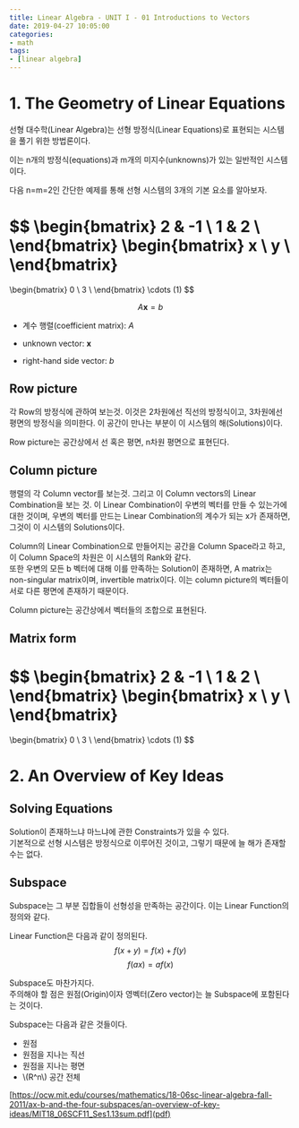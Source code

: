 ```yaml
---
title: Linear Algebra - UNIT I - 01 Introductions to Vectors
date: 2019-04-27 10:05:00
categories:
- math
tags:
- [linear algebra]
---
```


# 1. The Geometry of Linear Equations
선형 대수학(Linear Algebra)는 선형 방정식(Linear Equations)로 표현되는 시스템을 풀기 위한 방법론이다.

이는 n개의 방정식(equations)과 m개의 미지수(unknowns)가 있는 일반적인 시스템이다.

다음 n=m=2인 간단한 예제를 통해 선형 시스템의 3개의 기본 요소를 알아보자.

$$
\begin{bmatrix}
  2 & -1  \\
  1 & 2   \\
\end{bmatrix}
\begin{bmatrix}
  x \\
  y \\
\end{bmatrix}
=
\begin{bmatrix}
  0 \\
  3 \\
\end{bmatrix}
\cdots (1)
$$

$$ A\mathbf{x}=b $$


- 계수 행렬(coefficient matrix): $A$ 

- unknown vector: $\mathbf{x}$

- right-hand side vector: $b$

## Row picture
각 Row의 방정식에 관하여 보는것. 이것은 2차원에선 직선의 방정식이고, 3차원에선 평면의 방정식을 의미한다. 이 공간이 만나는 부분이 이 시스템의 해(Solutions)이다.

Row picture는 공간상에서 선 혹은 평면, n차원 평면으로 표현딘다.

## Column picture
행렬의 각 Column vector를 보는것. 그리고 이 Column vectors의 Linear Combination을 보는 것. 이 Linear Combination이 우변의 벡터를 만들 수 있는가에 대한 것이며, 우변의 벡터를 만드는 Linear Combination의 계수가 되는 x가 존재하면, 그것이 이 시스템의 Solutions이다.

Column의 Linear Combination으로 만들어지는 공간을 Column Space라고 하고, 이 Column Space의 차원은 이 시스템의 Rank와 같다.  
또한 우변의 모든 b 벡터에 대해 이를 만족하는 Solution이 존재하면, A matrix는 non-singular matrix이며, invertible matrix이다. 이는 column picture의 벡터들이 서로 다른 평면에 존재하기 때문이다.

Column picture는 공간상에서 벡터들의 조합으로 표현된다.

## Matrix form
$$
\begin{bmatrix}
  2 & -1  \\
  1 & 2   \\
\end{bmatrix}
\begin{bmatrix}
  x \\
  y \\
\end{bmatrix}
=
\begin{bmatrix}
  0 \\
  3 \\
\end{bmatrix}
\cdots (1)
$$

# 2. An Overview of Key Ideas

## Solving Equations
Solution이 존재하느냐 마느냐에 관한 Constraints가 있을 수 있다.  
기본적으로 선형 시스템은 방정식으로 이루어진 것이고, 그렇기 때문에 늘 해가 존재할 수는 없다.

## Subspace
Subspace는 그 부분 집합들이 선형성을 만족하는 공간이다. 이는 Linear Function의 정의와 같다.

Linear Function은 다음과 같이 정의된다.  
$$f(x+y)=f(x)+f(y)$$
$$f(ax)=af(x)$$

Subspace도 마찬가지다.  
주의해야 할 점은 원점(Origin)이자 영벡터(Zero vector)는 늘 Subspace에 포함된다는 것이다. 

Subspace는 다음과 같은 것들이다.
* 원점
* 원점을 지나는 직선
* 원점을 지나는 평면
* \\(R^n\\) 공간 전체

[https://ocw.mit.edu/courses/mathematics/18-06sc-linear-algebra-fall-2011/ax-b-and-the-four-subspaces/an-overview-of-key-ideas/MIT18_06SCF11_Ses1.13sum.pdf](pdf)
